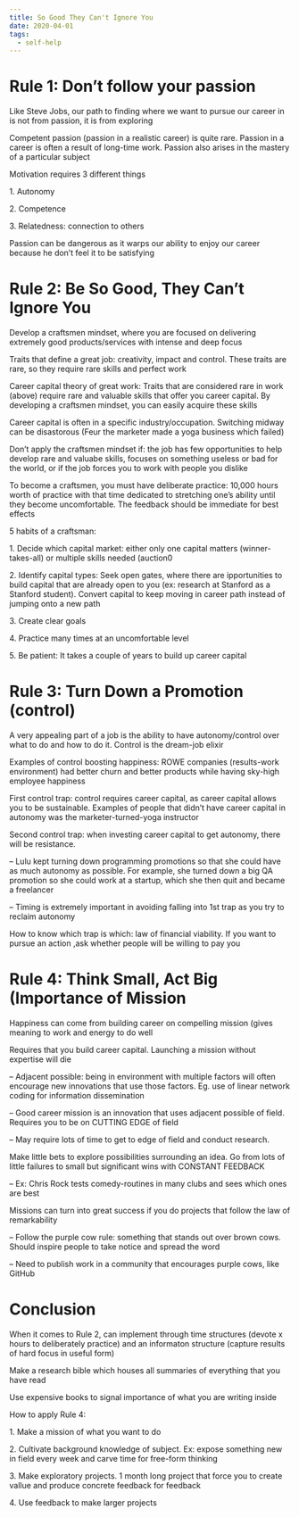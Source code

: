 ```yaml
---
title: So Good They Can't Ignore You
date: 2020-04-01
tags:
  - self-help
---
```

# **Rule 1: Don’t follow your passion**

Like Steve Jobs, our path to finding where we want to pursue our career in is not from passion, it is from exploring

Competent passion (passion in a realistic career) is quite rare. Passion in a career is often a result of long-time work. Passion also arises in the mastery of a particular subject

Motivation requires 3 different things

1\. Autonomy

2\. Competence

3\. Relatedness: connection to others

Passion can be dangerous as it warps our ability to enjoy our career because he don’t feel it to be satisfying

# **Rule 2: Be So Good, They Can’t Ignore You**

Develop a craftsmen mindset, where you are focused on delivering extremely good products/services with intense and deep focus

Traits that define a great job: creativity, impact and control. These traits are rare, so they require rare skills and perfect work

Career capital theory of great work: Traits that are considered rare in work (above) require rare and valuable skills that offer you career capital. By developing a craftsmen mindset, you can easily acquire these skills

Career capital is often in a specific industry/occupation. Switching midway can be disastorous (Feur the marketer made a yoga business which failed)

Don’t apply the craftsmen mindset if: the job has few opportunities to help develop rare and valuabe skills, focuses on something useless or bad for the world, or if the job forces you to work with people you dislike

To become a craftsmen, you must have deliberate practice: 10,000 hours worth of practice with that time dedicated to stretching one’s ability until they become uncomfortable. The feedback should be immediate for best effects

5 habits of a craftsman:

1\. Decide which capital market: either only one capital matters (winner-takes-all) or multiple skills needed (auction0

2\. Identify capital types: Seek open gates, where there are ipportunities to build capital that are already open to you (ex: research at Stanford as a Stanford student). Convert capital to keep moving in career path instead of jumping onto a new path

3\. Create clear goals

4\. Practice many times at an uncomfortable level

5\. Be patient: It takes a couple of years to build up career capital

# **Rule 3: Turn Down a Promotion (control)**

A very appealing part of a job is the ability to have autonomy/control over what to do and how to do it. Control is the dream-job elixir

Examples of control boosting happiness: ROWE companies (results-work environment) had better churn and better products while having sky-high employee happiness

First control trap: control requires career capital, as career capital allows you to be sustainable. Examples of people that didn’t have career capital in autonomy was the marketer-turned-yoga instructor

Second control trap: when investing career capital to get autonomy, there will be resistance.

– Lulu kept turning down programming promotions so that she could have as much autonomy as possible. For example, she turned down a big QA promotion so she could work at a startup, which she then quit and became a freelancer

– Timing is extremely important in avoiding falling into 1st trap as you try to reclaim autonomy

How to know which trap is which: law of financial viability. If you want to pursue an action ,ask whether people will be willing to pay you

# **Rule 4: Think Small, Act Big (Importance of Mission**

Happiness can come from building career on compelling mission (gives meaning to work and energy to do well

Requires that you build career capital. Launching a mission without expertise will die

– Adjacent possible: being in environment with multiple factors will often encourage new innovations that use those factors. Eg. use of linear network coding for information dissemination

– Good career mission is an innovation that uses adjacent possible of field. Requires you to be on CUTTING EDGE of field

– May require lots of time to get to edge of field and conduct research.

Make little bets to explore possibilities surrounding an idea. Go from lots of little failures to small but significant wins with CONSTANT FEEDBACK

– Ex: Chris Rock tests comedy-routines in many clubs and sees which ones are best

Missions can turn into great success if you do projects that follow the law of remarkability

– Follow the purple cow rule: something that stands out over brown cows. Should inspire people to take notice and spread the word

– Need to publish work in a community that encourages purple cows, like GitHub

# **Conclusion**

When it comes to Rule 2, can implement through time structures (devote x hours to deliberately practice) and an informaton structure (capture results of hard focus in useful form)

Make a research bible which houses all summaries of everything that you have read

Use expensive books to signal importance of what you are writing inside

How to apply Rule 4:

1\. Make a mission of what you want to do

2\. Cultivate background knowledge of subject. Ex: expose something new in field every week and carve time for free-form thinking

3\. Make exploratory projects. 1 month long project that force you to create vallue and produce concrete feedback for feedback

4\. Use feedback to make larger projects
